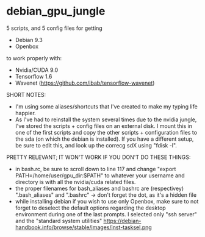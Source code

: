 # debian_gpu_jungle
 
5 scripts, and 5 config files for getting

- Debian 9.3
- Openbox

to work properly with:

- Nvidia/CUDA 9.0
- Tensorflow 1.6
- Wavenet (https://github.com/ibab/tensorflow-wavenet)


SHORT NOTES:

- I'm using some aliases/shortcuts that I've created to make my typing life happier.
- As I've had to reinstall the system several times due to the nvidia jungle, I've stored the scripts + config files on an external disk. I mount this in one of the first scripts and copy the other scripts + configuration files to the sda (on which the debian is installed). If you have a different setup, be sure to edit this, and look up the correcg sdX using "fdisk -l".


PRETTY RELEVANT; IT WON'T WORK IF YOU DON'T DO THESE THINGS:

- in bash.rc, be sure to scroll down to line 117 and change "export PATH=/home/user/gpu_dir:$PATH" to whatever your username and directory is with all the nvidia/cuda related files.
- the proper filenames for bash_aliases and bashrc are (respectivey) ".bash_aliases" and ".bashrc" -> don't forget the dot, as it's a hidden file
- while installing debian if you wish to use only Openbox, make sure to not forget to deselect the default options regarding the desktop environment during one of the last prompts. I selected only "ssh server" and the "standard system utilities" 
https://debian-handbook.info/browse/stable/images/inst-tasksel.png
